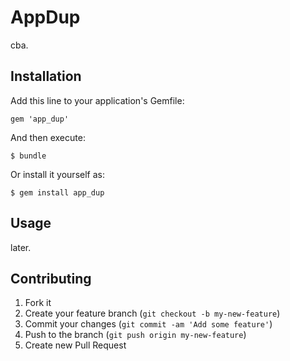 # AppDup

cba.

## Installation

Add this line to your application's Gemfile:

    gem 'app_dup'

And then execute:

    $ bundle

Or install it yourself as:

    $ gem install app_dup

## Usage

later.

## Contributing

1. Fork it
2. Create your feature branch (`git checkout -b my-new-feature`)
3. Commit your changes (`git commit -am 'Add some feature'`)
4. Push to the branch (`git push origin my-new-feature`)
5. Create new Pull Request
